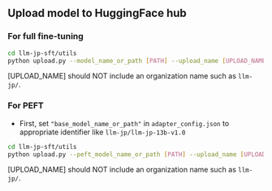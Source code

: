 ## Upload model to HuggingFace hub

### For full fine-tuning
```bash
cd llm-jp-sft/utils
python upload.py --model_name_or_path [PATH] --upload_name [UPLOAD_NAME]
```
[UPLOAD_NAME] should NOT include an organization name such as `llm-jp/`.

### For PEFT
- First, set `"base_model_name_or_path"` in `adapter_config.json` to appropriate identifier like `llm-jp/llm-jp-13b-v1.0`
```bash
cd llm-jp-sft/utils
python upload.py --peft_model_name_or_path [PATH] --upload_name [UPLOAD_NAME]
```

[UPLOAD_NAME] should NOT include an organization name such as `llm-jp/`.
